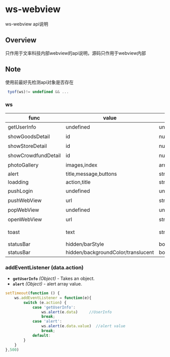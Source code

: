 # ws-webview
ws-webview api说明

## Overview
只作用于文率科技内部webview的api说明，源码只作用于webview内部

## Note
使用前最好先检测api对象是否存在


```javascript
 tyof(ws)!= undefined && ...
```


### ws

| func | value | type | required/optional | comment |
| --- | --- | --- | --- | --- |
| getUserInfo | undefined | undefined | optional | 返回用户信息，未登录return {} |
| showGoodsDetail | id | number | required | 跳转到商品详情 |
| showStoreDetail | id | number | required | 跳转到商户详情 |
| showCrowdfundDetail | id | number | required | 跳转到众筹详情 |
| photoGallery | images,index | array,number | required | 调起图片查看器 images:['url1','url1'] |
| alert | title,message,buttons | string,string,array | required,optional,optional | buttons:[{text:string,onPress:func}] |
| loadding | action,title | string,string | required,optional | action:PropTypes.oneOf(['show','hide'] |
| pushLogin | undefined | undefined | optional | 跳转到登陆 |
| pushWebView | url | string | required | 打开一个内部webview地址,url:demo/test1?id=1 |
| popWebView | undefined | undefined | optional | 关闭当前的webview导航 |
| openWebView | url | string | required | 打开一个外部webview地址,完整的url |
| toast | text | string | required | 注:使用子方法，不能直接使用 例: toast.show('');toast.info('');toast.warn('');toast.error('') |
| statusBar | hidden/barStyle | bool/string | Ios | barStyle:PropTypes.oneOf(['default', 'light-content']) |
| statusBar | hidden/backgroundColor/translucent | bool/string/bool | Android | backgroundColor:color |

### addEventListener (data.action)

 - **`getUserInfo`** _(Object)_ - Takes an object.
 - **`alert`** _(Object)_ - alert array value.
 
 ```javascript
 setTimeout(function () {
     ws.addEventListener = function(e){
         switch (e.action) {
             case 'getUserInfo':
                 ws.alert(e.data)     //UserInfo
                 break;
             case 'alert':
                 ws.alert(e.data.value)  //alert value
                 break;
             default:
         }
     }
 },500)
```
